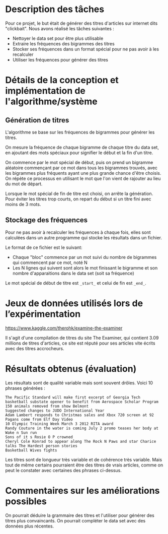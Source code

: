 # Description des tâches

Pour ce projet, le but était de générer des titres d'articles sur internet dits "clickbait". Nous avons réalisé les tâches suivantes :

* Nettoyer le data set pour être plus utilisable
* Extraire les fréquences des bigrammes des titres
* Stocker ses fréquences dans un format spécial pour ne pas avoir à les recalculer
* Utiliser les fréquences pour générer des titres

# Détails de la conception et implémentation de l'algorithme/système

## Génération de titres

L'algorithme se base sur les fréquences de bigrammes pour générer les titres.

On mesure la fréquence de chaque bigramme de chaque titre du data set, en ajoutant des mots spéciaux pour signifier le début et la fin d'un titre.

On commence par le mot spécial de début, puis on prend un bigramme aléatoire commençant par ce mot dans tous les bigrammes trouvés, avec les bigrammes plus fréquents ayant une plus grande chance d'être choisis. On répète ce processus en utilisant le mot que l'on vient de rajouter au lieu du mot de départ.

Lorsque le mot spécial de fin de titre est choisi, on arrête la génération. Pour éviter les titres trop courts, on repart du début si un titre fini avec moins de 3 mots.

## Stockage des fréquences

Pour ne pas avoir à recalculer les fréquences à chaque fois, elles sont calculées dans un autre programme qui stocke les résultats dans un fichier.

Le format de ce fichier est le suivant:

* Chaque "bloc" commence par un mot suivi du nombre de bigrammes qui commencent par ce mot, noté N
* Les N lignes qui suivent sont alors le mot finissant le bigramme et son nombre d'apparaitions dans le data set (soit sa fréquence)

Le mot spécial de début de titre est `_start_` et celui de fin est `_end_`.

# Jeux de données utilisés lors de l’expérimentation

https://www.kaggle.com/therohk/examine-the-examiner

Il s'agit d'une compilation de titres du site The Examiner, qui contient 3.09 millions de titres d'articles, ce site est réputé pour ses articles vite écrits avec des titres accrocheurs.

# Résultats obtenus (évaluation)

Les résultats sont de qualité variable mais sont souvent drôles. Voici 10 phrases générées :

```
The Pacific Standard will make first excerpt of Georgia Tech basketball substate opener to benefit from Aerospace Scholar Program
150 animals removed from show Belmont
Suggested changes to JUDO International Year
Adam Lambert responds to Christmas sales and Xbox 720 screen at 92
Pagans come from Elf Day Video
10 Olympic Training Week March 3 2012 RITA award
Randy Couture in the water is coming July 2 promo teases her body at Wake n Sun run
Sons of it s Rosie O P crowned
Cheryl Cole Konrad to appear along The Rock N Paws and star Charice talks The Hardest person stories
Basketball Wives fights
```

Les titres sont de longueur très variable et de cohérence très variable. Mais tout de même certains pourraient être des titres de vrais articles, comme on peut le constater avec certaines des phrases ci-dessus.

# Commentaires sur les améliorations possibles

On pourrait déduire la grammaire des titres et l'utiliser pour générer des titres plus convaincants. On pourrait compléter le data set avec des données plus récentes.
